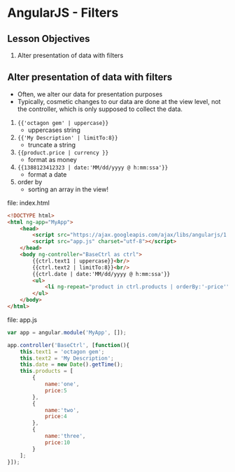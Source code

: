 # AngularJS - Filters

## Lesson Objectives

1. Alter presentation of data with filters

## Alter presentation of data with filters

- Often, we alter our data for presentation purposes
- Typically, cosmetic changes to our data are done at the view level, not the controller, which is only supposed to collect the data.

1. `{{'octagon gem' | uppercase}}`
	- uppercases string
1. `{{'My Description' | limitTo:8}}`
	- truncate a string
1. `{{product.price | currency }}`
	- format as money
1. `{{1388123412323 | date:'MM/dd/yyyy @ h:mm:ssa'}}`
	- format a date
1. order by
	- sorting an array in the view!

file: index.html

```html
<!DOCTYPE html>
<html ng-app="MyApp">
	<head>
		<script src="https://ajax.googleapis.com/ajax/libs/angularjs/1.6.1/angular.min.js"></script>
		<script src="app.js" charset="utf-8"></script>
	</head>
	<body ng-controller="BaseCtrl as ctrl">
		{{ctrl.text1 | uppercase}}<br/>
		{{ctrl.text2 | limitTo:8}}<br/>
		{{ctrl.date | date:'MM/dd/yyyy @ h:mm:ssa'}}
		<ul>
			<li ng-repeat="product in ctrl.products | orderBy:'-price'">{{product.name}}:{{product.price | currency}}</li>
		</ul>
	</body>
</html>
```

file: app.js

```javascript
var app = angular.module('MyApp', []);

app.controller('BaseCtrl', [function(){
	this.text1 = 'octagon gem';
	this.text2 = 'My Description';
	this.date = new Date().getTime();
	this.products = [
		{
			name:'one',
			price:5
		},
		{
			name:'two',
			price:4
		},
		{
			name:'three',
			price:10
		}
	];
}]);
```
